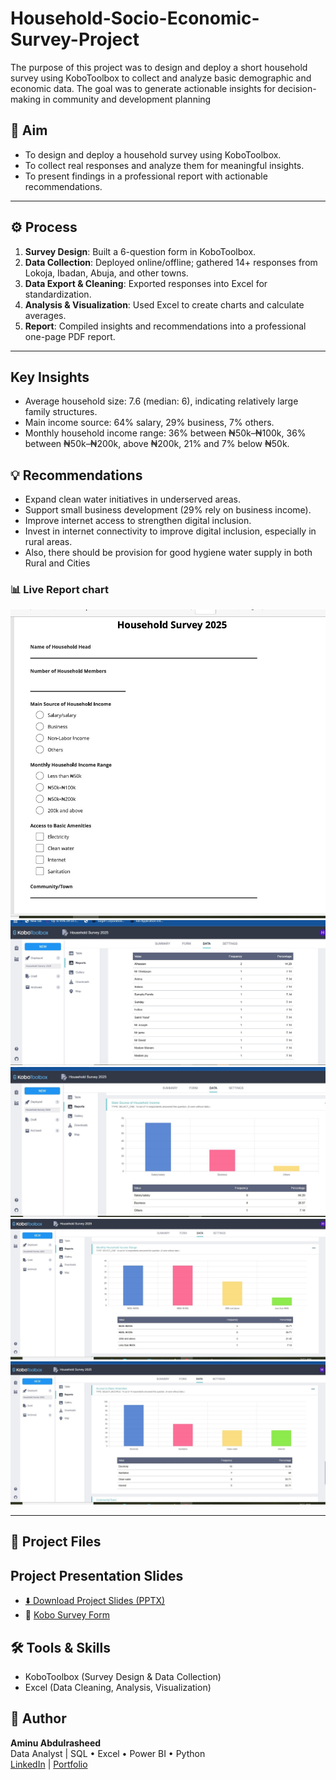# Household-Socio-Economic-Survey-Project
The purpose of this project was to design and deploy a short household survey using KoboToolbox  to collect and analyze basic demographic and economic data. The goal was to generate actionable insights for decision-making in community and development planning



## 🎯 Aim
- To design and deploy a household survey using KoboToolbox.  
- To collect real responses and analyze them for meaningful insights.  
- To present findings in a professional report with actionable recommendations.  

---

## ⚙️ Process
1. **Survey Design**: Built a 6-question form in KoboToolbox.  
2. **Data Collection**: Deployed online/offline; gathered 14+ responses from Lokoja, Ibadan, Abuja, and other towns.  
3. **Data Export & Cleaning**: Exported responses into Excel for standardization.  
4. **Analysis & Visualization**: Used Excel to create charts and calculate averages.  
5. **Report**: Compiled insights and recommendations into a professional one-page PDF report.  

---

##  Key Insights
- Average household size: 7.6 (median: 6), indicating relatively large family structures.
- Main income source: 64% salary, 29% business, 7% others.
- Monthly household income range: 36% between ₦50k–₦100k, 36% between ₦50k–₦200k, above ₦200k, 21% and 7% below ₦50k.


## 💡 Recommendations
- Expand clean water initiatives in underserved areas.  
- Support small business development (29% rely on business income).  
- Improve internet access to strengthen digital inclusion.
- Invest in internet connectivity to improve digital inclusion, especially in rural areas.
- Also, there should  be provision for good hygiene water  supply in both  Rural and Cities


### 📊 Live Report chart

![Sales Dashboard](https://github.com/Abdulrasheed055/Household-Socio-Economic-Survey-Project/blob/main/form3.jpg)
![Sales Dashboard](https://github.com/Abdulrasheed055/Household-Socio-Economic-Survey-Project/blob/main/form5.jpg)
![Sales Dashboard](https://github.com/Abdulrasheed055/Household-Socio-Economic-Survey-Project/blob/main/form6.jpg)
![Sales Dashboard](https://github.com/Abdulrasheed055/Household-Socio-Economic-Survey-Project/blob/main/form8.jpg)
![Sales Dashboard](https://github.com/Abdulrasheed055/Household-Socio-Economic-Survey-Project/blob/main/form9.jpg)



---

## 📂 Project Files
##  Project Presentation Slides

- [⬇️ Download Project Slides (PPTX)](https://github.com/Abdulrasheed055/Household-Socio-Economic-Survey-Project/raw/main/project%20Collection-playful.pptx)
- 📝 [Kobo Survey Form](https://ee.kobotoolbox.org/x/pTGogFq1)  


## 🛠️ Tools & Skills
- KoboToolbox (Survey Design & Data Collection)  
- Excel (Data Cleaning, Analysis, Visualization)  

## 👤 Author
**Aminu Abdulrasheed**  
Data Analyst | SQL • Excel • Power BI • Python  
[LinkedIn](https://www.linkedin.com/in/aminu-abdulrasheed-747597232/) | [Portfolio](https://github.com/Abdulrasheed055/Data-analyst-portfolio-)
